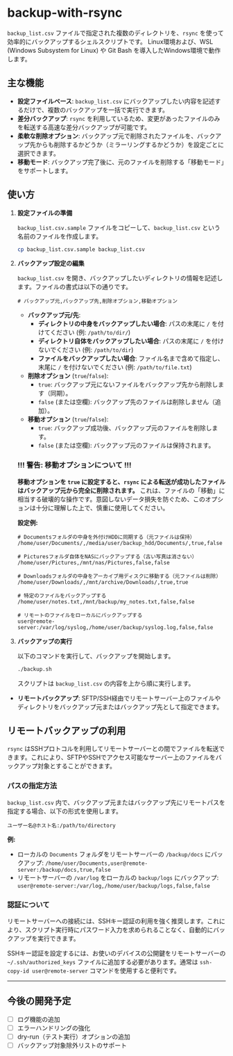 # backup-with-rsync

`backup_list.csv` ファイルで指定された複数のディレクトリを、`rsync` を使って効率的にバックアップするシェルスクリプトです。
Linux環境および、WSL (Windows Subsystem for Linux) や Git Bash を導入したWindows環境で動作します。

## 主な機能

- **設定ファイルベース**: `backup_list.csv` にバックアップしたい内容を記述するだけで、複数のバックアップを一括で実行できます。
- **差分バックアップ**: `rsync` を利用しているため、変更があったファイルのみを転送する高速な差分バックアップが可能です。
- **柔軟な削除オプション**: バックアップ元で削除されたファイルを、バックアップ先からも削除するかどうか（ミラーリングするかどうか）を設定ごとに選択できます。
- **移動モード**: バックアップ完了後に、元のファイルを削除する「移動モード」をサポートします。

## 使い方

1. **設定ファイルの準備**

   `backup_list.csv.sample` ファイルをコピーして、`backup_list.csv` という名前のファイルを作成します。

   ```bash
   cp backup_list.csv.sample backup_list.csv
   ```

2. **バックアップ設定の編集**

   `backup_list.csv` を開き、バックアップしたいディレクトリの情報を記述します。ファイルの書式は以下の通りです。

   ```csv
   # バックアップ元,バックアップ先,削除オプション,移動オプション
   ```

   - **バックアップ元/先**: 
     - **ディレクトリの中身をバックアップしたい場合**: パスの末尾に `/` を付けてください (例: `/path/to/dir/`)
     - **ディレクトリ自体をバックアップしたい場合**: パスの末尾に `/` を付けないでください (例: `/path/to/dir`)
     - **ファイルをバックアップしたい場合**: ファイル名まで含めて指定し、末尾に `/` を付けないでください (例: `/path/to/file.txt`)
   - **削除オプション** (`true`/`false`):
     - `true`: バックアップ元にないファイルをバックアップ先から削除します（同期）。
     - `false` (または空欄): バックアップ先のファイルは削除しません（追加）。
   - **移動オプション** (`true`/`false`):
     - `true`: バックアップ成功後、バックアップ元のファイルを削除します。
     - `false` (または空欄): バックアップ元のファイルは保持されます。

   ### !!! 警告: 移動オプションについて !!!

   **移動オプションを `true` に設定すると、`rsync` による転送が成功したファイルはバックアップ元から完全に削除されます。** これは、ファイルの「移動」に相当する破壊的な操作です。意図しないデータ損失を防ぐため、このオプションは十分に理解した上で、慎重に使用してください。

   **設定例:**
   ```csv
   # Documentsフォルダの中身を外付けHDDに同期する（元ファイルは保持）
   /home/user/Documents/,/media/user/backup_hdd/Documents/,true,false

   # Picturesフォルダ自体をNASにバックアップする（古い写真は消さない）
   /home/user/Pictures,/mnt/nas/Pictures,false,false

   # Downloadsフォルダの中身をアーカイブ用ディスクに移動する（元ファイルは削除）
   /home/user/Downloads/,/mnt/archive/Downloads/,true,true

   # 特定のファイルをバックアップする
   /home/user/notes.txt,/mnt/backup/my_notes.txt,false,false

   # リモートのファイルをローカルにバックアップする
   user@remote-server:/var/log/syslog,/home/user/backup/syslog.log,false,false
   ```

3. **バックアップの実行**

   以下のコマンドを実行して、バックアップを開始します。

   ```bash
   ./backup.sh
   ```

   スクリプトは `backup_list.csv` の内容を上から順に実行します。

- **リモートバックアップ**: SFTP/SSH経由でリモートサーバー上のファイルやディレクトリをバックアップ元またはバックアップ先として指定できます。

## リモートバックアップの利用

`rsync` はSSHプロトコルを利用してリモートサーバーとの間でファイルを転送できます。これにより、SFTPやSSHでアクセス可能なサーバー上のファイルをバックアップ対象とすることができます。

### パスの指定方法

`backup_list.csv` 内で、バックアップ元またはバックアップ先にリモートパスを指定する場合、以下の形式を使用します。

```
ユーザー名@ホスト名:/path/to/directory
```

**例:**
- ローカルの `Documents` フォルダをリモートサーバーの `/backup/docs` にバックアップ:
  `/home/user/Documents,user@remote-server:/backup/docs,true,false`
- リモートサーバーの `/var/log` をローカルの `backup/logs` にバックアップ:
  `user@remote-server:/var/log,/home/user/backup/logs,false,false`

### 認証について

リモートサーバーへの接続には、SSHキー認証の利用を強く推奨します。これにより、スクリプト実行時にパスワード入力を求められることなく、自動的にバックアップを実行できます。

SSHキー認証を設定するには、お使いのデバイスの公開鍵をリモートサーバーの `~/.ssh/authorized_keys` ファイルに追加する必要があります。通常は `ssh-copy-id user@remote-server` コマンドを使用すると便利です。

---

## 今後の開発予定

- [ ] ログ機能の追加
- [ ] エラーハンドリングの強化
- [ ] dry-run（テスト実行）オプションの追加
- [ ] バックアップ対象除外リストのサポート
